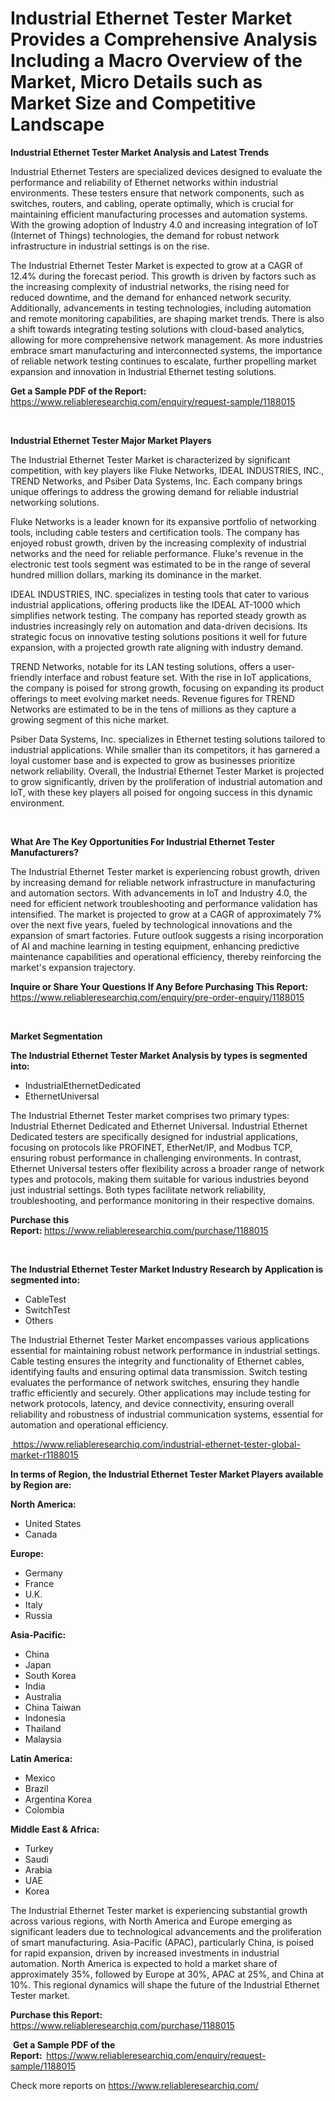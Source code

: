 <p><h1>Industrial Ethernet Tester Market Provides a Comprehensive Analysis Including a Macro Overview of the Market, Micro Details such as Market Size and Competitive Landscape</h1></p><p><strong>Industrial Ethernet Tester Market Analysis and Latest Trends</strong></p>
<p><p>Industrial Ethernet Testers are specialized devices designed to evaluate the performance and reliability of Ethernet networks within industrial environments. These testers ensure that network components, such as switches, routers, and cabling, operate optimally, which is crucial for maintaining efficient manufacturing processes and automation systems. With the growing adoption of Industry 4.0 and increasing integration of IoT (Internet of Things) technologies, the demand for robust network infrastructure in industrial settings is on the rise.</p><p>The Industrial Ethernet Tester Market is expected to grow at a CAGR of 12.4% during the forecast period. This growth is driven by factors such as the increasing complexity of industrial networks, the rising need for reduced downtime, and the demand for enhanced network security. Additionally, advancements in testing technologies, including automation and remote monitoring capabilities, are shaping market trends. There is also a shift towards integrating testing solutions with cloud-based analytics, allowing for more comprehensive network management. As more industries embrace smart manufacturing and interconnected systems, the importance of reliable network testing continues to escalate, further propelling market expansion and innovation in Industrial Ethernet testing solutions.</p></p>
<p><strong>Get a Sample PDF of the Report:&nbsp;</strong> <a href="https://www.reliableresearchiq.com/enquiry/request-sample/1188015?utm_campaign=2595&utm_medium=2&utm_source=Github&utm_content=ia&utm_term=21022025&utm_id=industrial-ethernet-tester">https://www.reliableresearchiq.com/enquiry/request-sample/1188015</a></p>
<p>&nbsp;</p>
<p><strong>Industrial Ethernet Tester Major Market Players</strong></p>
<p><p>The Industrial Ethernet Tester Market is characterized by significant competition, with key players like Fluke Networks, IDEAL INDUSTRIES, INC., TREND Networks, and Psiber Data Systems, Inc. Each company brings unique offerings to address the growing demand for reliable industrial networking solutions.</p><p>Fluke Networks is a leader known for its expansive portfolio of networking tools, including cable testers and certification tools. The company has enjoyed robust growth, driven by the increasing complexity of industrial networks and the need for reliable performance. Fluke's revenue in the electronic test tools segment was estimated to be in the range of several hundred million dollars, marking its dominance in the market.</p><p>IDEAL INDUSTRIES, INC. specializes in testing tools that cater to various industrial applications, offering products like the IDEAL AT-1000 which simplifies network testing. The company has reported steady growth as industries increasingly rely on automation and data-driven decisions. Its strategic focus on innovative testing solutions positions it well for future expansion, with a projected growth rate aligning with industry demand.</p><p>TREND Networks, notable for its LAN testing solutions, offers a user-friendly interface and robust feature set. With the rise in IoT applications, the company is poised for strong growth, focusing on expanding its product offerings to meet evolving market needs. Revenue figures for TREND Networks are estimated to be in the tens of millions as they capture a growing segment of this niche market.</p><p>Psiber Data Systems, Inc. specializes in Ethernet testing solutions tailored to industrial applications. While smaller than its competitors, it has garnered a loyal customer base and is expected to grow as businesses prioritize network reliability. Overall, the Industrial Ethernet Tester Market is projected to grow significantly, driven by the proliferation of industrial automation and IoT, with these key players all poised for ongoing success in this dynamic environment.</p></p>
<p>&nbsp;</p>
<p><strong>What Are The Key Opportunities For Industrial Ethernet Tester Manufacturers?</strong></p>
<p><p>The Industrial Ethernet Tester market is experiencing robust growth, driven by increasing demand for reliable network infrastructure in manufacturing and automation sectors. With advancements in IoT and Industry 4.0, the need for efficient network troubleshooting and performance validation has intensified. The market is projected to grow at a CAGR of approximately 7% over the next five years, fueled by technological innovations and the expansion of smart factories. Future outlook suggests a rising incorporation of AI and machine learning in testing equipment, enhancing predictive maintenance capabilities and operational efficiency, thereby reinforcing the market's expansion trajectory.</p></p>
<p><strong>Inquire or Share Your Questions If Any Before Purchasing This Report:</strong> <a href="https://www.reliableresearchiq.com/enquiry/pre-order-enquiry/1188015?utm_campaign=2595&utm_medium=2&utm_source=Github&utm_content=ia&utm_term=21022025&utm_id=industrial-ethernet-tester">https://www.reliableresearchiq.com/enquiry/pre-order-enquiry/1188015</a></p>
<p>&nbsp;</p>
<p><strong>Market Segmentation</strong></p>
<p><strong>The Industrial Ethernet Tester Market Analysis by types is segmented into:</strong></p>
<p><ul><li>IndustrialEthernetDedicated</li><li>EthernetUniversal</li></ul></p>
<p><p>The Industrial Ethernet Tester market comprises two primary types: Industrial Ethernet Dedicated and Ethernet Universal. Industrial Ethernet Dedicated testers are specifically designed for industrial applications, focusing on protocols like PROFINET, EtherNet/IP, and Modbus TCP, ensuring robust performance in challenging environments. In contrast, Ethernet Universal testers offer flexibility across a broader range of network types and protocols, making them suitable for various industries beyond just industrial settings. Both types facilitate network reliability, troubleshooting, and performance monitoring in their respective domains.</p></p>
<p><strong>Purchase this Report:&nbsp;</strong><a href="https://www.reliableresearchiq.com/purchase/1188015?utm_campaign=2595&utm_medium=2&utm_source=Github&utm_content=ia&utm_term=21022025&utm_id=industrial-ethernet-tester">https://www.reliableresearchiq.com/purchase/1188015</a></p>
<p>&nbsp;</p>
<p><strong>The Industrial Ethernet Tester Market Industry Research by Application is segmented into:</strong></p>
<p><ul><li>CableTest</li><li>SwitchTest</li><li>Others</li></ul></p>
<p><p>The Industrial Ethernet Tester Market encompasses various applications essential for maintaining robust network performance in industrial settings. Cable testing ensures the integrity and functionality of Ethernet cables, identifying faults and ensuring optimal data transmission. Switch testing evaluates the performance of network switches, ensuring they handle traffic efficiently and securely. Other applications may include testing for network protocols, latency, and device connectivity, ensuring overall reliability and robustness of industrial communication systems, essential for automation and operational efficiency.</p></p>
<p><a href="https://www.reliableresearchiq.com/industrial-ethernet-tester-global-market-r1188015?utm_campaign=2595&utm_medium=2&utm_source=Github&utm_content=ia&utm_term=21022025&utm_id=industrial-ethernet-tester">&nbsp;https://www.reliableresearchiq.com/industrial-ethernet-tester-global-market-r1188015</a></p>
<p><strong>In terms of Region, the Industrial Ethernet Tester Market Players available by Region are:</strong></p>
<p>
    <p> <strong> North America: </strong>
        <ul>
            <li>United States</li>
            <li>Canada</li>
        </ul>
        </p> 
    <p> <strong> Europe: </strong>
        <ul>
            <li>Germany</li>
            <li>France</li>
            <li>U.K.</li>
            <li>Italy</li>
            <li>Russia</li>
        </ul>
        </p> 
    <p> <strong> Asia-Pacific: </strong>
        <ul>
            <li>China</li>
            <li>Japan</li>
            <li>South Korea</li>
            <li>India</li>
            <li>Australia</li>
            <li>China Taiwan</li>
            <li>Indonesia</li>
            <li>Thailand</li>
            <li>Malaysia</li>
        </ul>
        </p> 
    <p> <strong> Latin America: </strong>
        <ul>
            <li>Mexico</li>
            <li>Brazil</li>
            <li>Argentina Korea</li>
            <li>Colombia</li>
        </ul>
        </p> 
    <p> <strong> Middle East & Africa: </strong>
        <ul>
            <li>Turkey</li>
            <li>Saudi</li>
            <li>Arabia</li>
            <li>UAE</li>
            <li>Korea</li>
        </ul>
    </p>
    </p>
<p><p>The Industrial Ethernet Tester market is experiencing substantial growth across various regions, with North America and Europe emerging as significant leaders due to technological advancements and the proliferation of smart manufacturing. Asia-Pacific (APAC), particularly China, is poised for rapid expansion, driven by increased investments in industrial automation. North America is expected to hold a market share of approximately 35%, followed by Europe at 30%, APAC at 25%, and China at 10%. This regional dynamics will shape the future of the Industrial Ethernet Tester market.</p></p>
<p><strong>Purchase this Report: </strong><a href="https://www.reliableresearchiq.com/purchase/1188015?utm_campaign=2595&utm_medium=2&utm_source=Github&utm_content=ia&utm_term=21022025&utm_id=industrial-ethernet-tester">https://www.reliableresearchiq.com/purchase/1188015</a></p>
<p>&nbsp;<strong>Get a Sample PDF of the Report:&nbsp;&nbsp;</strong><a href="https://www.reliableresearchiq.com/enquiry/request-sample/1188015?utm_campaign=2595&utm_medium=2&utm_source=Github&utm_content=ia&utm_term=21022025&utm_id=industrial-ethernet-tester">https://www.reliableresearchiq.com/enquiry/request-sample/1188015</a></p>
<p><strong></strong></p>
<p>Check more reports on <a href="https://www.reliableresearchiq.com/?utm_campaign=2595&utm_medium=2&utm_source=Github&utm_content=ia&utm_term=21022025&utm_id=industrial-ethernet-tester">https://www.reliableresearchiq.com/</a></p>